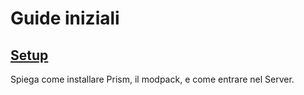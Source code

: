 # **Guide iniziali**

## [Setup](getting-started/setup)

Spiega come installare Prism, il modpack, e come entrare nel Server.
